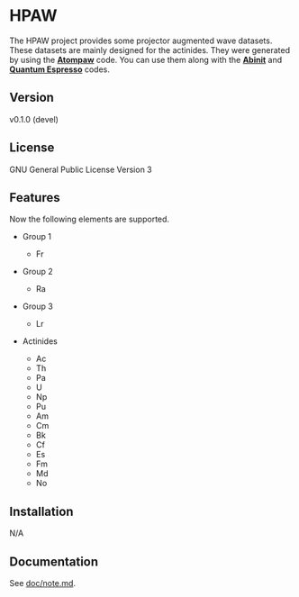 # HPAW

The HPAW project provides some projector augmented wave datasets. These datasets are mainly designed for the actinides. They were generated by using the [**Atompaw**](http://users.wfu.edu/natalie/papers/pwpaw/man.html) code. You can use them along with the [**Abinit**](https://www.abinit.org) and [**Quantum Espresso**](http://www.quantum-espresso.org) codes.

## Version

v0.1.0 (devel)

## License

GNU General Public License Version 3

## Features

Now the following elements are supported.

* Group 1
    * Fr

* Group 2
    * Ra

* Group 3
    * Lr 

* Actinides
    * Ac
    * Th
    * Pa
    * U
    * Np
    * Pu
    * Am
    * Cm
    * Bk
    * Cf
    * Es
    * Fm
    * Md
    * No

## Installation

N/A

## Documentation

See [doc/note.md](doc/note.md).

